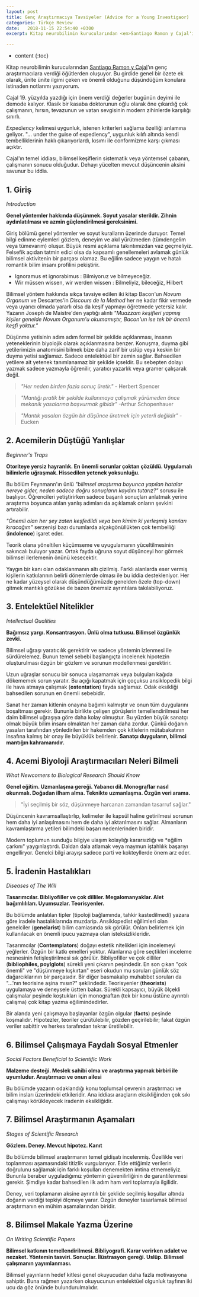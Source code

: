 ```yaml
---
layout: post
title: Genç Araştırmacıya Tavsiyeler (Advice for a Young Investigaor)
categories: Türkçe Review
date:   2018-11-15 22:54:40 +0300
excerpt: Kitap neurobilimin kurucularından <em>Santiago Ramon y Cajal'ın</em> genç araştırmacılara verdiği öğütlerden oluşuyor.  Bu girdide genel bir özete ek olarak, ünite ünite ilgimi çeken ve önemli olduğunu düşündüğüm konulara istinaden notlarımı yazıyorum.

---
```


* content
{:toc}

Kitap neurobilimin kurucularından <a href="https://en.wikipedia.org/wiki/Santiago_Ram%C3%B3n_y_Cajal" class="wikiPreview" data-wiki-lang='en' data-wiki-title="Santiago_Ramon_y_Cajal">Santiago Ramon y Cajal</a>'ın genç araştırmacılara verdiği öğütlerden oluşuyor.  Bu girdide genel bir özete ek olarak, ünite ünite ilgimi çeken ve önemli olduğunu düşündüğüm konulara istinaden notlarımı yazıyorum.

Cajal 19. yüzyılda yazdığı için önem verdiği değerler bugünün deyimi ile demode kalıyor. Klasik bir kasaba doktorunun oğlu olarak öne çıkardığ çok çalışmanın, hırsın, tevazunun ve vatan sevgisinin modern zihinlerde karşılığı sınırlı.

*Expediency* kelimesi uygunluk, istenen kriterleri sağlama özelliği anlamına geliyor. "... under the guise of expediency", uygunluk kılıfı altında kendi tembelliklerinin haklı çıkarıyorlardı, kısımı ile conformizme karşı çıkması açıktır.

Cajal'ın temel iddiası, bilimsel keşiflerin sistematik veya yöntemsel çabanın, çalışmanın sonucu olduğudur. Dehayı yücelten mevcut düşüncenin aksini savunur bu iddia.

## 1. Giriş
*Introduction*

**Genel yöntemler hakkında düşünmek. Soyut yasalar sterildir. Zihnin aydınlatılması ve azmin güçlendirilmesi gereksinimi.**

Giriş bölümü genel yöntemler ve soyut kuralların üzerinde duruyor. Temel bilgi edinme eylemleri gözlem, deneyim ve akıl yürütmeden (tümdengelim veya tümevarım) oluşur. Büyük resmi açıklama takıntımızdan vaz geçmeliyiz. Felsefik açıdan tatmin edici olsa da kapsamlı genellemeleri avlamak günlük bilimsel aktivitenin bir parçası olamaz. Bu eğilim sadece yaygın ve hatalı romantik bilim insanı profilini pekiştirir.

- Ignoramus et ignorabimus : Bilmiyoruz ve bilmeyeceğiz.
- Wir müssen wissen, wir werden wissen : Bilmeliyiz,  bileceğiz, Hilbert

Bilimsel yöntem hakkında sıkça tavsiye edilen iki kitap Bacon'un *Novum Organum* ve Descartes'in *Discours de la Method* her ne kadar fikir vermede veya uyarıcı olmada yararlı olsa da keşif yapmayı öğretmede yetersiz kalır. Yazarın Joseph de Maistre'den yaptığı alıntı *"Muazzam keşifleri yapmış kişiler genelde Novum Organum'u okumamıştır, Bacon'un ise tek bir önemli keşfi yoktur."*

Düşünme yetisinin adım adım formel bir şekilde açıklanması, insanın yeteneklerinin biyolojik olarak açıklanmasına benzer. Konuşma, duyma gibi yetilerimizin anatomisini bilmek bize daha zarif bir uslüp veya keskin bir duyma yetisi sağlamaz. Sadece entelektüel bir zemin sağlar. Bahsedilen yetilere ait yetenek tanımlanamaz bir şekilde içseldir. Bu sebepten dolayı yazmak sadece yazmayla öğrenilir, yaratıcı yazarlık veya gramer çalışarak değil.

> *"Her neden birden fazla sonuç üretir."* - Herbert Spencer

> *"Mantığı pratik bir şekilde kullanmaya çalışmak yürümeden önce mekanik yasalarına başvurmak gibidir"* -Arthur Schopenhauer

> *"Mantık yasaları özgün bir düşünce üretmek için yeterli değildir"* -Eucken

## 2. Acemilerin Düştüğü Yanlışlar
*Beginner's Traps*

**Otoriteye yersiz hayranlık. En önemli sorunlar çoktan çözüldü. Uygulamalı bilimlerle uğraşmak. Hissedilen yetenek yoksunluğu.**

Bu bölüm Feynmann'ın ünlü *"bilimsel araştırma boyunca yapılan hatalar nereye gider, neden sadece doğru sonuçların kaydını tutarız?"* sorusu ile başlıyor. Öğrencileri yetiştirirken sadece başarılı sonuçları anlatmak yerine araştırma boyunca atılan yanlış adımları da açıklamak onların şevkini artırabilir.

*"Önemli olan her şey zaten keşfedildi veya ben kimim ki yerleşmiş kanıları kıracağım"* serzenişi bazı durumlarda alçakgönüllükten çok tembelliği (**indolence**) işaret eder.

Teorik olana yöneltilen küçümseme ve uyugulamanın yüceltilmesinin sakıncalı buluyor yazar. Ortak fayda uğruna soyut düşünceyi hor görmek bilimsel ilerlemenin önünü kesecektir.

Yaygın bir kanı olan odaklanmanın altı çizilmiş. Farklı alanlarda eser vermiş kişilerin katkılarının belirli dönemlerde olması ile bu iddia destekleniyor. Her ne kadar yüzeysel olarak düşündüğümüzde genelden özele (top-down) gitmek mantıklı gözükse de bazen önemsiz ayrıntılara takılabiliyoruz.

## 3. Entelektüel Nitelikler
*Intellectual Qualities*

**Bağımsız yargı. Konsantrasyon. Ünlü olma tutkusu. Bilimsel özgünlük zevki.**

Bilimsel uğraşı yaratıcılık gerektirir ve sadece yöntemin izlenmesi ile sürdürelemez. Bunun temel sebebi başlangıçta incelenek hipotezin oluşturulması özgün bir gözlem ve sorunun modellenmesi gerektirir.

Uzun uğraşlar sonucu bir sonuca ulaşamamak veya bulguları kağıda dökememek sorun yaratır. Bu açığı kapatmak için çoçuksu ansiklopedik bilgi ile hava atmaya çalışmak (**ostentation**) fayda sağlamaz. Odak eksikliği bahsedilen sorunun en önemli sebebidir.

Sanat her zaman kitlenin onayına bağımlı kalmıştır ve onun tüm duygularını boşaltması gerekir. Bununla birlikte çelişen görüşlerin temellendirilmesi her daim bilimsel uğraşıya göre daha kolay olmuştur. Bu yüzden büyük sanatçı olmak büyük bilim insanı olmaktan her zaman daha zordur. Çünkü doğanın yasaları tarafından yönledirilen bir hakemden çok kitlelerin mütabakatının insafına kalmış bir onay ile büyüklük belirlenir.  **Sanatçı duyguların, bilimci  mantığın kahramanıdır.**

## 4. Acemi Biyoloji Araştırmacıları Neleri Bilmeli
*What Newcomers to Biological Research Should Know*

**Genel eğitim. Uzmanlaşma gereği. Yabancı dil. Monograflar nasıl okunmalı. Doğadan ilham alma. Teknikte uzmanlaşma. Özgün veri arama.**

> "İyi seçilmiş bir söz, düşünmeye harcanan zamandan tasarruf sağlar."

Düşüncenin kavramsallaştırlıp, kelimeler ile kapsül haline getirilmesi sorunun hem daha iyi anlaşılmasını hem de daha iyi aktarılmasını sağlar. Almanların kavramlaştırma yetileri bilimdeki başarı nedenlerinden biridir.

Modern toplumun sunduğu bilgiye ulaşım kolaylığı kararsızlığı ve *eğilim çarkını" yaygınlaştırdı. Daldan dala atlamak veya maymun iştahlılık başarıyı engelliryor. Genelci bilgi arayışı sadece parti ve kokteyllerde önem arz eder.

## 5. İradenin Hastalıkları
*Diseases of The Will*

**Tasarımcılar. Bibliyofiller ve çok dilliler. Megalomanyaklar. Alet bağımlılıları. Uyumsuzlar. Teorisyenler.**

Bu bölümde anlatılan tipler (tipoloji bağlamında, tahkir kastedilmedi) yazara göre iradele hastalıklarında muzdarip. Ansiklopedist eğilimleri olan genelciler (**genelarist**) bilim camiasında sık görülür. Onları belirlemek için kullanılacak en önemli ipucu yazmaya olan isteksizlikleridir.

Tasarımcılar (**Contemplators**) doğayı estetik nitelikleri için incelemeyi yeğlerler. Özgün bir katkı emelleri yoktur. Alanlarına göre seçtikleri inceleme nesnesinin fetişleştirilmesi sık görülür. Bibliyofiller ve çok dilliler (**bibliophiles, poylglots**) sürekli yeni çıkanın peşindedir. En son çıkan "çok önemli" ve "düşünmeye kışkırtan" eseri okudun mu soruları günlük söz dağarcıklarının bir parçasıdır. Bir diğer basmakalıp muhabbet soruları da "...'nın teorisine aşina mısın?" şeklindedir. Teorisyenler (**theorists**) uygulamaya ve deneysele üstten bakar. Sürekli kapsayıcı, büyük ölçekli çalışmalar peşinde koştukları için monograftan (tek bir konu üstüne ayrıntılı çalışma) çok kitap yazma eğilimindedirler.

Bir alanda yeni çalışmaya başlayanlar özgün olgular (**facts**) peşinde koşmalıdır. Hipotezler, teoriler çürütülebilir, gözden geçirilebilir; fakat özgün veriler sabittir ve herkes tarafından tekrar üretilebilir.

## 6. Bilimsel Çalışmaya Faydalı Sosyal Etmenler
*Social Factors Beneficial to Scientific Work*

**Malzeme desteği. Meslek sahibi olma ve araştırma yapmak birbiri ile uyumludur. Araştırmacı ve onun ailesi**

Bu bölümde yazarın odaklandığı konu toplumsal çevrenin araştırmacı ve bilim insları üzerindeki etkileridir.  Ana iddiası araçların eksikliğinden çok sıkı çalışmayı körükleyecek iradenin eksikliğidir.

## 7. Bilimsel Araştırmanın Aşamaları
*Stages of Scientific Research*

**Gözlem. Deney. Mevcut hipotez. Kanıt**

Bu bölümde bilimsel araştırmanın temel gidişatı incelenmiş. Özellikle veri toplanması aşamasındaki titizlik vurgulanıyor. Elde ettiğimiz verilerin doğrulunu sağlamak için farklı koşulları denemekten imtina etmemeliyiz. Bununla beraber uyguladığımız yöntemin güvenilirliğinin de garantilenmesi gerekir. Şimdiye kadar bahsedilen ilk adım ham veri toplamayla ilgilidir.

Deney, veri toplamanın aksine ayrıntılı bir şeklide seçilmiş koşullar altında doğanın verdiği tepkiyi ölçmeye yarar. Özgün deneyler tasarlamak bilimsel araştırmanın en mühim aşamalarından biridir.

## 8. Bilimsel Makale Yazma Üzerine
*On Writing Scientific Papers*

**Bilimsel katkının temellendirilmesi. Bibliyografi. Karar verirken adalet ve nezaket. Yöntemin tasviri. Sonuçlar. İlüstrasyon gereği. Uslüp. Bilimsel çalışmanın yayımlanması.**

Bilimsel yayınların hedef kitlesi genel okuyucudan daha fazla motivasyona sahiptir. Buna rağmen yazarken okuyucunun entelektüel olgunluk tayfının iki ucu da göz önünde bulundurulmalıdır.

